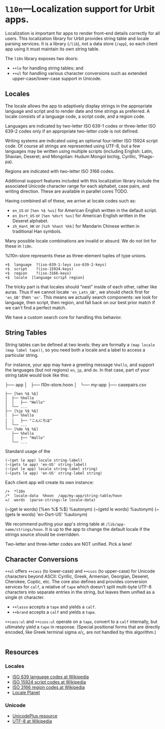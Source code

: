 #   `l10n`—Localization support for Urbit apps.

Localization is important for apps to render front-end details correctly
for all users.  This localization library for Urbit provides string table and locale parsing services.  It is a library (`/lib`), not a data store (`/app`), so each client app using it must maintain its own string table.

The `l10n` library exposes two doors:

- `++le` for handling string tables; and
- `++ul` for handling various character conversions such as extended upper-case/lower-case support in Unicode.


##  Locales

The locale allows the app to adaptively display strings in the appropriate language and script and to render date and time strings as preferred.  A locale consists of a language code, a script code, and a region code.

Languages are indicated by two-letter ISO 639-1 codes or three-letter
ISO 639-2 codes only if an appropriate two-letter code is not defined.

Writing systems are indicated using an optional four-letter ISO 15924
script code.  Of course all strings are represented using UTF-8, but a few
languages may be written using multiple scripts (including English:  Latin,
Shavian, Deseret; and Mongolian:  Hudum Mongol bichig, Cyrillic, ’Phags-pa). 

Regions are indicated with two-letter ISO 3166 codes.

Additional support features included with this localization library include
the associated Unicode character range for each alphabet, case pairs, and
writing direction.  These are available in parallel cores TODO.

Having combined all of these, we arrive at locale codes such as:

- `en_US` or `[%en %$ %us]` for American English written in the default
  script.
- `en_Dsrt_US` or `[%en %dsrt %us]` for American English written in the
  Deseret alphabet.
- `zh_Hant_HK` or `[%zh %hant %hk]` for Mandarin Chinese written in
  traditional Han symbols.

Many possible locale combinations are invalid or absurd.  We do not lint for these in `l10n`.

%l10n-store represents these as three-element tuples of type unions.

```hoon
+$  language  ?(iso-639-1-leys iso-639-2-keys)
+$  script    ?(iso-15924-keys)
+$  region    ?(iso-3166-keys)
+$  locale  [language script region]
```

The tricky part is that locales should “nest” inside of each other, rather
like auras.  Thus if we cannot locate `'en_Latn_GB'`, we should check first
for `'en_GB'` then `'en'`.  This means we actually search components:  we
look for language, then script, then region, and fall back on our best prior
match if we can't find a perfect match.

We have a custom search core for handling this behavior.

##  String Tables

String tables can be defined at two levels:  they are formally a `(map locale (map label tape))`, so you need both a locale and a label to access a particular string.

For instance, your app may have a greeting message `%hello`, and support the languages (but not regions) `en`, `jp`, and `de`.  In that case, part of your string table would look like this:

├── app
│   ├── l10n-store.hoon
│   └── my-app
├── casepairs.csv


```
├── [%en %$ %$]
│  ├── %hello
│  │   ├── "Hello"
│  └── ...
├── [%jp %$ %$]
│  ├── %hello
│  │   ├── "こんにちは"
│  └── ...
└── [%de %$ %$]
   ├── %hello
   │   ├── "Hallo"
   └── ...
```


Standard usage of the 

```hoon
(~(get le app) locale string-label)
(~(gets le app) 'en-US' string-label)
(~(put le app) locale string-label string)
(~(puts le app) 'en-US' string-label string)
```

Each client app will create its own instance:

```hoon
/+  *l10n
/*  locale-data  %hoon  /app/my-app/string-table/hoon
=/  words  (parse-strings:le locale-data)
```

  (~(get le words) [%en %$ %$] %autonym)
  (~(getd le words) %autonym)
  (~(gets le words) 'en-Dsrt-US' %autonym)

We recommend putting your app's string table at `/lib/app-name/strings/hoon`.  It is up to the app to change the default locale if the strings source should be overridden.

Two-letter and three-letter codes are NOT unified.  Pick a lane!


##  Character Conversions

`++ul` offers `++cass` (to lower-case) and `++cuss` (to upper-case) for Unicode characters beyond ASCII:  Cyrillic, Greek, Armenian, Georgian, Deseret, Cherokee, Coptic, etc.  The core also defines and provides conversion services for `calf`, a relative of `tape` which doesn't split multi-byte UTF-8 characters into separate entries in the string, but leaves them unified as a single `@t` character.

- `++lasso` accepts a `tape` and yields a `calf`.
- `++brand` accepts a `calf` and yields a `tape`.

`++cass:ul` and `++cuss:ul` operate on a `tape`, convert to a `calf` internally, but ultimately yield a `tape` in response.  (Special positional forms that are directly encoded, like Greek terminal sigma `σ`/`ς`, are not handled by this algorithm.)

```hoon
```

##  Resources

### Locales

- [ISO 639 language codes at Wikipedia](https://en.wikipedia.org/wiki/ISO_639)
- [ISO 15924 script codes at Wikipedia](https://en.wikipedia.org/wiki/ISO_15924)
- [ISO 3166 region codes at Wikipedia](https://en.wikipedia.org/wiki/ISO_3166)
- [Locale Planet](https://www.localeplanet.com/)

### Unicode

- [UnicodePlus resource](https://unicodeplus.com/)
- [UTF-8 at Wikipedia](https://en.wikipedia.org/wiki/UTF-8)
